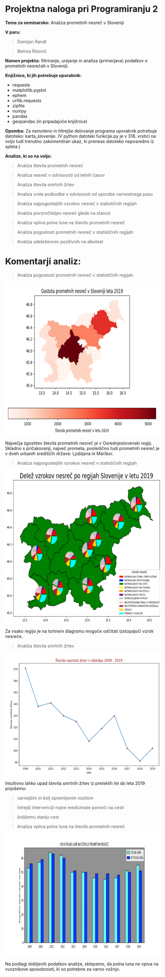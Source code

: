 # Projektna naloga pri Programiranju 2


**Tema za seminarsko:**
Analiza prometnih nesreč v Sloveniji


**V paru:**
> Damijan Randl 

> Benisa Risović

**Namen projekta:** filtriranje, urejanje in analiza (primerjava) podatkov o prometnih nesrečah v Sloveniji.

**Knjižnice, ki jih potrebuje uporabnik:**

- requests
- matplotlib.pyplot
- ephem 
- urllib.requests
- zipfile 
- numpy
- pandas 
- geopandas (in pripadajoče knjižnice)

**Opomba:**
Za nemoteno in hitrejše delovanje programa uporabnik potrebuje datoteko: karta_slovenije. 
(V python datoteki funkcije.py je v 318. vrstici na voljo tudi trenutno zakomentiran ukaz, ki prenese datoteko neposredno iz spleta.)


**Analize, ki so na voljo:**

> Analiza števila prometnih nesreč

> Analiza nesreč v odvisnosti od letnih časov

> Analiza števila smrtnih žrtev

> Analiza vrste poškodbe v odvisnosti od uporabe varnostnega pasu

> Analiza najpogostejših vzrokov nesreč v statističnih regijah 

> Analiza povzročiteljev nesreč glede na starost

> Analiza vpliva polne lune na število prometnih nesreč

> Analiza pogostosti prometnih nesreč v statističnih regijah

> Analiza udeležencev pozitivnih na alkotest 

# Komentarji analiz:


> Analiza pogostosti prometnih nesreč v statističnih regijah

<img src="https://github.com/benisa21/Projekt_Programiranje_2_/blob/main/slike/gostota_prometnih_nesrec.png" width="700" height="500" />

 Največja zgostitev števila prometnih nesreč je v Osrednjeslovenski regiji.
 Skladno s pričakovanji, največ prometa, posledično tudi prometnih nesreč je v dveh urbanih središčih države: Ljubljana in Maribor.


> Analiza najpogostejših vzrokov nesreč v statističnih regijah 

<img src="https://github.com/benisa21/Projekt_Programiranje_2_/blob/main/slike/vzroki_nesrec.png" width="750" height="500" />

Za vsako regijo je na tortnem diagramu mogoče odčitati izstopajoči vzrok nesreče.


> Analiza števila smrtnih žrtev

<img src="https://github.com/benisa21/Projekt_Programiranje_2_/blob/main/slike/smrtne_zrtve.png" width="1400" height="400" />

Intuitivno lahko upad števila smrtnih žrtev iz preteklih let do leta 2019 pripišemo:

> varnejšim in bolj opremljenim vozilom

> hitrejši intervenciji nujne medicinske pomoči na cesti

> boljšemu stanju cest



> Analiza vpliva polne lune na število prometnih nesreč
<img src="https://github.com/benisa21/Projekt_Programiranje_2_/blob/main/slike/vpliv_polne_lune.png" width="600" height="400" />

Na podlagi dobljenih podatkov analize, sklepamo, da polna luna ne vpiva na vvoznikove sposobnosti, ki so potrebne za varno vožnjo.
